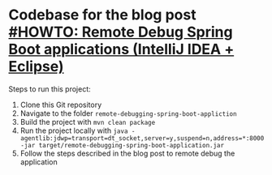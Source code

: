 # Codebase for the blog post [#HOWTO: Remote Debug Spring Boot applications (IntelliJ IDEA + Eclipse)](https://rieckpil.de/howto-remote-debug-spring-boot-applications-intellij-idea-eclipse/)

Steps to run this project:

1. Clone this Git repository
2. Navigate to the folder `remote-debugging-spring-boot-appliction`
3. Build the project with `mvn clean package`
4. Run the project locally with `java -agentlib:jdwp=transport=dt_socket,server=y,suspend=n,address=*:8000 -jar target/remote-debugging-spring-boot-application.jar`
5. Follow the steps described in the blog post to remote debug the application